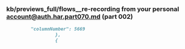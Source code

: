 ### kb/previews_full/flows__re-recording from your personal account@auth.har.part070.md (part 002)

```md
         "columnNumber": 5669
                  },
                  {
       
```

```

